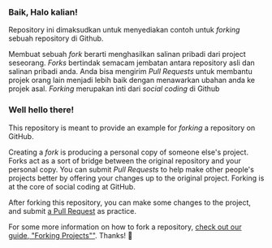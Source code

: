 ### Baik, Halo kalian!

Repository ini dimaksudkan untuk menyediakan contoh untuk *forking* sebuah repository di Github.

Membuat sebuah *fork* berarti menghasilkan salinan pribadi dari project seseorang. *Forks* bertindak semacam jembatan antara repository asli dan salinan pribadi anda. Anda bisa mengirim *Pull Requests* untuk membantu projek orang lain menjadi lebih baik dengan menawarkan ubahan anda ke projek asal. *Forking* merupakan inti dari *social coding* di Github



### Well hello there!

This repository is meant to provide an example for *forking* a repository on GitHub.

Creating a *fork* is producing a personal copy of someone else's project. Forks act as a sort of bridge between the original repository and your personal copy. You can submit *Pull Requests* to help make other people's projects better by offering your changes up to the original project. Forking is at the core of social coding at GitHub.

After forking this repository, you can make some changes to the project, and submit [a Pull Request](https://github.com/octocat/Spoon-Knife/pulls) as practice.

For some more information on how to fork a repository, [check out our guide, "Forking Projects""](http://guides.github.com/overviews/forking/). Thanks! :sparkling_heart:
